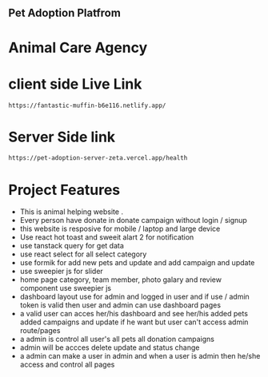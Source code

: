 
## Pet Adoption Platfrom 
 # Animal Care Agency #
 
 # client side Live Link #
  `https://fantastic-muffin-b6e116.netlify.app/`
# Server Side link #
  `https://pet-adoption-server-zeta.vercel.app/health`

  # Project Features
  - This is animal helping website . 
  - Every person have donate in donate campaign  without login / signup 
  - this website is resposive for mobile / laptop  and large device
  - Use react hot toast and sweeit alart 2 for notification 
  - use tanstack query for get data 
  - use react select for all select category 
  - use formik for add new pets and update and add campaign and update 
  - use sweepier js  for slider 
  - home page category, team member, photo galary and review component use sweepier js 
  - dashboard layout use for admin and logged in user and if use / admin token is valid then user and admin can use dashboard pages
  - a valid user can acces her/his dashboard and see her/his added pets added campaigns and update if he want but user can't access admin route/pages
  - a admin is control all user's all pets all donation campaigns  
  - admin will be accces delete update and status change 
  - a admin can make a user in admin and when a user is admin then he/she access and control all pages
  
  